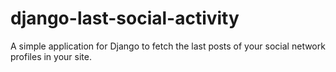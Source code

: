 # django-last-social-activity
A simple application for Django to fetch the last posts of your social network profiles in your site.
